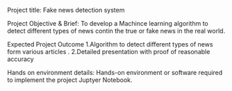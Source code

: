 Project title: Fake news detection system

Project Objective & Brief: To develop a Machince learning algorithm to detect different types of news contin the true or fake news in the real world.

Expected Project Outcome 1.Algorithm to detect different types of news form various articles . 2.Detailed presentation with proof of reasonable accuracy

Hands on environment details: Hands-on environment or software required to implement the project Juptyer Notebook.
